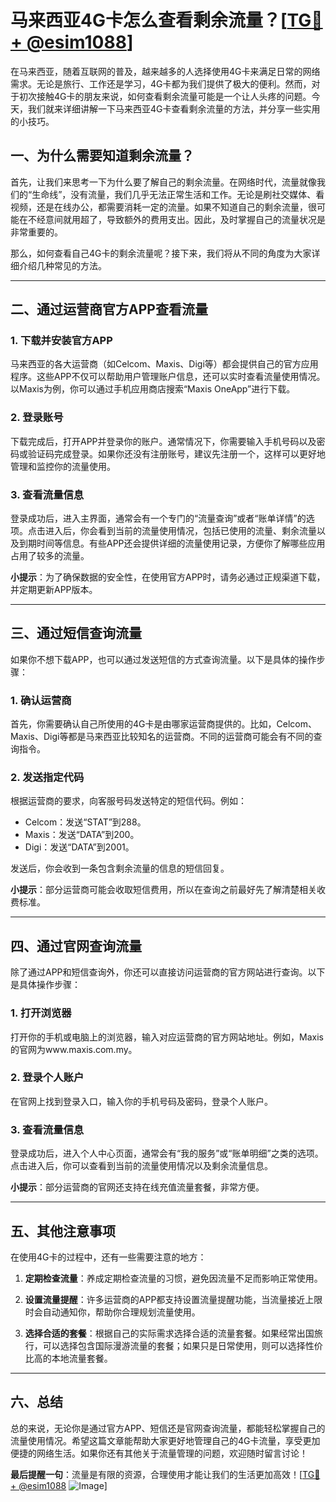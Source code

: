 # 马来西亚4G卡怎么查看剩余流量？[[TG💪+ @esim1088](https://t.me/s/esim1088)]

在马来西亚，随着互联网的普及，越来越多的人选择使用4G卡来满足日常的网络需求。无论是旅行、工作还是学习，4G卡都为我们提供了极大的便利。然而，对于初次接触4G卡的朋友来说，如何查看剩余流量可能是一个让人头疼的问题。今天，我们就来详细讲解一下马来西亚4G卡查看剩余流量的方法，并分享一些实用的小技巧。

## 一、为什么需要知道剩余流量？

首先，让我们来思考一下为什么要了解自己的剩余流量。在网络时代，流量就像我们的“生命线”，没有流量，我们几乎无法正常生活和工作。无论是刷社交媒体、看视频，还是在线办公，都需要消耗一定的流量。如果不知道自己的剩余流量，很可能在不经意间就用超了，导致额外的费用支出。因此，及时掌握自己的流量状况是非常重要的。

那么，如何查看自己4G卡的剩余流量呢？接下来，我们将从不同的角度为大家详细介绍几种常见的方法。

---

## 二、通过运营商官方APP查看流量

### 1. 下载并安装官方APP

马来西亚的各大运营商（如Celcom、Maxis、Digi等）都会提供自己的官方应用程序。这些APP不仅可以帮助用户管理账户信息，还可以实时查看流量使用情况。以Maxis为例，你可以通过手机应用商店搜索“Maxis OneApp”进行下载。

### 2. 登录账号

下载完成后，打开APP并登录你的账户。通常情况下，你需要输入手机号码以及密码或验证码完成登录。如果你还没有注册账号，建议先注册一个，这样可以更好地管理和监控你的流量使用。

### 3. 查看流量信息

登录成功后，进入主界面，通常会有一个专门的“流量查询”或者“账单详情”的选项。点击进入后，你会看到当前的流量使用情况，包括已使用的流量、剩余流量以及到期时间等信息。有些APP还会提供详细的流量使用记录，方便你了解哪些应用占用了较多的流量。

**小提示**：为了确保数据的安全性，在使用官方APP时，请务必通过正规渠道下载，并定期更新APP版本。

---

## 三、通过短信查询流量

如果你不想下载APP，也可以通过发送短信的方式查询流量。以下是具体的操作步骤：

### 1. 确认运营商

首先，你需要确认自己所使用的4G卡是由哪家运营商提供的。比如，Celcom、Maxis、Digi等都是马来西亚比较知名的运营商。不同的运营商可能会有不同的查询指令。

### 2. 发送指定代码

根据运营商的要求，向客服号码发送特定的短信代码。例如：

- Celcom：发送“STAT”到288。
- Maxis：发送“DATA”到200。
- Digi：发送“DATA”到2001。

发送后，你会收到一条包含剩余流量的信息的短信回复。

**小提示**：部分运营商可能会收取短信费用，所以在查询之前最好先了解清楚相关收费标准。

---

## 四、通过官网查询流量

除了通过APP和短信查询外，你还可以直接访问运营商的官方网站进行查询。以下是具体操作步骤：

### 1. 打开浏览器

打开你的手机或电脑上的浏览器，输入对应运营商的官方网站地址。例如，Maxis的官网为www.maxis.com.my。

### 2. 登录个人账户

在官网上找到登录入口，输入你的手机号码及密码，登录个人账户。

### 3. 查看流量信息

登录成功后，进入个人中心页面，通常会有“我的服务”或“账单明细”之类的选项。点击进入后，你可以查看到当前的流量使用情况以及剩余流量信息。

**小提示**：部分运营商的官网还支持在线充值流量套餐，非常方便。

---

## 五、其他注意事项

在使用4G卡的过程中，还有一些需要注意的地方：

1. **定期检查流量**：养成定期检查流量的习惯，避免因流量不足而影响正常使用。
   
2. **设置流量提醒**：许多运营商的APP都支持设置流量提醒功能，当流量接近上限时会自动通知你，帮助你合理规划流量使用。

3. **选择合适的套餐**：根据自己的实际需求选择合适的流量套餐。如果经常出国旅行，可以选择包含国际漫游流量的套餐；如果只是日常使用，则可以选择性价比高的本地流量套餐。

---

## 六、总结

总的来说，无论你是通过官方APP、短信还是官网查询流量，都能轻松掌握自己的流量使用情况。希望这篇文章能帮助大家更好地管理自己的4G卡流量，享受更加便捷的网络生活。如果你还有其他关于流量管理的问题，欢迎随时留言讨论！

**最后提醒一句**：流量是有限的资源，合理使用才能让我们的生活更加高效！[[TG💪+ @esim1088](https://t.me/s/esim1088) ![Image](https://i.postimg.cc/4NQfJmqS/Snipaste-2025-05-13-00-14-12.png)]